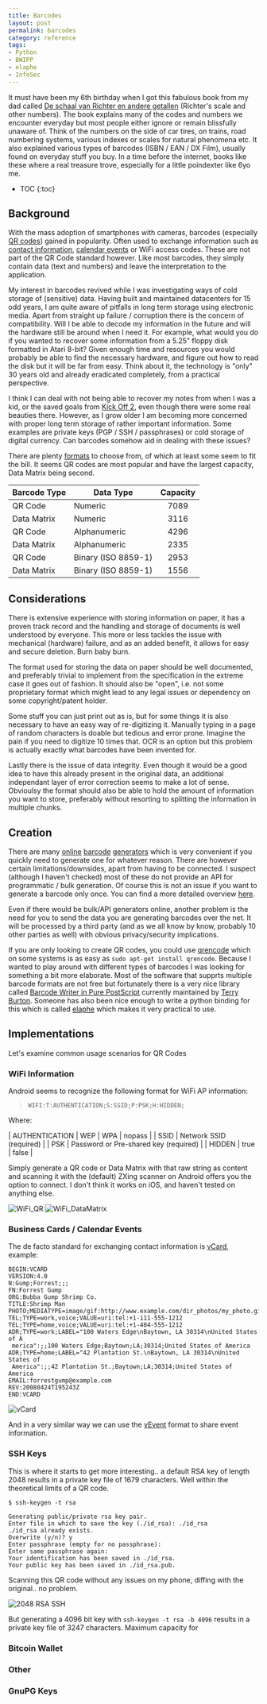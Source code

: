```yaml
---
title: Barcodes
layout: post
permalink: barcodes
category: reference
tags:
- Python
- BWIPP
- elaphe
- InfoSec
---
```

It must have been my 6th birthday when I got this fabulous book from my dad called [De schaal van Richter en andere getallen](http://www.vanmaanen.org/hans/boeken/svr.html) (Richter's scale and other numbers). The book explains many of the codes and numbers we encounter everyday but most people either ignore or remain blissfully unaware of. Think of the numbers on the side of car tires, on trains, road numbering systems, various indexes or scales for natural phenomena etc. It also explained various types of barcodes (ISBN / EAN / DX Film), usually found on everyday stuff you buy. In a time before the internet, books like these where a real treasure trove, especially for a little poindexter like 6yo me.
<!-- more -->

* TOC
{:toc}

## Background
With the mass adoption of smartphones with cameras, barcodes (especially [QR codes](https://en.wikipedia.org/wiki/QR_code)) gained in popularity. Often used to exchange information such as [contact information](https://en.wikipedia.org/wiki/VCard), [calendar events](https://en.wikipedia.org/wiki/ICalendar#Events_.28VEVENT.29) or WiFi access codes. These are not part of the QR Code standard however. Like most barcodes, they simply contain data (text and numbers) and leave the interpretation to the application.

My interest in barcodes revived while I was investigating ways of cold storage of (sensitive) data. Having built and maintained datacenters for 15 odd years, I am quite aware of pitfalls in long term storage using electronic media. Apart from straight up failure / corruption there is the concern of compatibility. Will I be able to decode my information in the future and will the hardware still be around when I need it. For example, what would you do if you wanted to recover some information from a 5.25" floppy disk formatted in Atari 8-bit? Given enough time and resources you would probably be able to find the necessary hardware, and figure out how to read the disk but it will be far from easy. Think about it, the technology is "only" 30 years old and already eradicated completely, from a practical perspective.

I think I can deal with not being able to recover my notes from when I was a kid, or the saved goals from [Kick Off 2](https://en.wikipedia.org/wiki/Kick_Off_(series)#Kick_Off_2), even though there were some real beauties there. However, as I grow older I am becoming more concerned with proper long term storage of rather important information. Some examples are private keys (PGP / SSH / passphrases) or cold storage of digital currency. Can barcodes somehow aid in dealing with these issues?

There are plenty [formats](https://en.wikipedia.org/wiki/Barcode#Matrix_.282D.29_barcodes) to choose from, of which at least some seem to fit the bill. It seems QR codes are most popular and have the largest capacity, Data Matrix being second.

|Barcode Type|Data Type|Capacity|
|---|---|:---:|
|QR Code|Numeric|7089|
|Data Matrix|Numeric|3116|
|QR Code|Alphanumeric|4296|
|Data Matrix|Alphanumeric|2335|
|QR Code|Binary (ISO 8859-1)|2953|
|Data Matrix|Binary (ISO 8859-1)|1556|

## Considerations
There is extensive experience with storing information on paper, it has a proven track record and the handling and storage of documents is well understood by everyone. This more or less tackles the issue with mechanical (hardware) failure, and as an added benefit, it allows for easy and secure deletion. Burn baby burn.

The format used for storing the data on paper should be well documented, and preferably trivial to implement from the specification in the extreme case it goes out of fashion. It should also be "open", i.e. not some proprietary format which might lead to any legal issues or dependency on some copyright/patent holder.

Some stuff you can just print out as is, but for some things it is also necessary to have an easy way of re-digitizing it.  Manually typing in a page of random characters is doable but tedious and error prone. Imagine the pain if you need to digitize 10 times that. OCR is an option but this problem is actually exactly what barcodes have been invented for.

Lastly there is the issue of data integrity. Even though it would be a good idea to have this already present in the original data, an additional independant layer of error correction seems to make a lot of sense. Obvioulsy the format should also be able to hold the amount of information you want to store, preferably without resorting to splitting the information in multiple chunks.


## Creation
There are many [online](http://www.barcodesinc.com/generator/index.php) [barcode](http://www.barcode-generator.org/) [generators](http://www.terryburton.co.uk/barcodewriter/generator/) which is very convenient if you quickly need to generate one for whatever reason. There are however certain limitations/downsides, apart from having to be connected. I suspect (although I haven't checked) most of these do not provide an API for programmatic / bulk generation. Of course this is not an issue if you want to generate a barcode only once. You can find a more detailed overview [here](https://qrworld.wordpress.com/2011/06/07/qr-code-generators/).

Even if there would be bulk/API generators online, another problem is the need for you to send the data you are generating barcodes over the net. It will be processed by a third party (and as we all know by know, probably 10 other parties as well) with obvious privacy/security implications.

If you are only looking to create QR codes, you could use [qrencode](https://fukuchi.org/works/qrencode/) which on some systems is as easy as `sudo apt-get install qrencode`. Because I wanted to play around with different types of barcodes I was looking for something a bit more elaborate. Most of the software that supprts multiple barcode formats are not free but fortunately there is a very nice library called [Barcode Writer in Pure PostScript](http://bwipp.terryburton.co.uk/) currently maintained by [Terry Burton](https://github.com/terryburton). Someone has also been nice enough to write a python binding for this which is called [elaphe](https://pypi.python.org/pypi/elaphe/) which makes it very practical to use.

## Implementations
Let's examine common usage scenarios for QR Codes

### WiFi Information
Android seems to recognize the following format for WiFi AP information:

> `WIFI:T:AUTHENTICATION;S:SSID;P:PSK;H:HIDDEN;`

Where:

| AUTHENTICATION | WEP \| WPA \| nopass |
| SSID | Network SSID (required) |
| PSK | Password or Pre-shared key (required) |
| HIDDEN | true \| false |

Simply generate a QR code or Data Matrix with that raw string as content and scanning it with the (default) ZXing scanner on Android offers you the option to connect. I don't think it works on iOS, and haven't tested on anything else.

![WiFi_QR](../images/wifi_qr_example.jpg) ![WiFi_DataMatrix](../images/wifi_dm_example.png)

### Business Cards / Calendar Events
The de facto standard for exchanging contact information is [vCard](https://en.wikipedia.org/wiki/VCard), example:

~~~
BEGIN:VCARD
VERSION:4.0
N:Gump;Forrest;;;
FN:Forrest Gump
ORG:Bubba Gump Shrimp Co.
TITLE:Shrimp Man
PHOTO;MEDIATYPE=image/gif:http://www.example.com/dir_photos/my_photo.gif
TEL;TYPE=work,voice;VALUE=uri:tel:+1-111-555-1212
TEL;TYPE=home,voice;VALUE=uri:tel:+1-404-555-1212
ADR;TYPE=work;LABEL="100 Waters Edge\nBaytown, LA 30314\nUnited States of A
 merica":;;100 Waters Edge;Baytown;LA;30314;United States of America
ADR;TYPE=home;LABEL="42 Plantation St.\nBaytown, LA 30314\nUnited States of
 America":;;42 Plantation St.;Baytown;LA;30314;United States of America
EMAIL:forrestgump@example.com
REV:20080424T195243Z
END:VCARD
~~~

![vCard](../images/vcard_qr_example.jpg)

And in a very similar way we can use the [vEvent](https://en.wikipedia.org/wiki/ICalendar#Events_.28VEVENT.29) format to share event information.

### SSH Keys
This is where it starts to get more interesting..  a default RSA key of length 2048 results in a private key file of 1679 characters. Well within the theoretical limits of a QR code.

~~~
$ ssh-keygen -t rsa

Generating public/private rsa key pair.
Enter file in which to save the key (./id_rsa): ./id_rsa
./id_rsa already exists.
Overwrite (y/n)? y
Enter passphrase (empty for no passphrase):
Enter same passphrase again:
Your identification has been saved in ./id_rsa.
Your public key has been saved in ./id_rsa.pub.
~~~

Scanning this QR code without any issues on my phone, diffing with the original.. no problem.

![2048 RSA SSH](../images/ssh_rsa_2048_qr_example.jpg)

But generating a 4096 bit key with `ssh-keygen -t rsa -b 4096` results in a private key file of 3247 characters. Maximum capacity for 
### Bitcoin Wallet

### Other

### GnuPG Keys